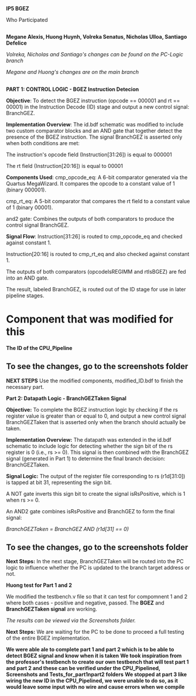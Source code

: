 **IP5 BGEZ**

Who Participated
##

**Megane Alexis, Huong Huynh, Volreka Senatus, Nicholas Ulloa, Santiago Defelice**


*Volreka, Nicholas and Santiago's changes can be found on the PC-Logic branch*

*Megane and Huong's changes are on the main branch*

##
**PART 1: CONTROL LOGIC - BGEZ Instruction Detecion**

**Objective**:
To detect the BGEZ instruction (opcode == 000001 and rt == 00001) in the Instruction Decode (ID) stage and output a new control signal: BranchGEZ.

**Implementation Overview**:
The id.bdf schematic was modified to include two custom comparator blocks and an AND gate that together detect the presence of the BGEZ instruction. The signal BranchGEZ is asserted only when both conditions are met:

The instruction's opcode field (Instruction[31:26]) is equal to 000001

The rt field (Instruction[20:16]) is equal to 00001

**Components Used**:
cmp_opcode_eq: A 6-bit comparator generated via the Quartus MegaWizard. It compares the opcode to a constant value of 1 (binary 000001).

cmp_rt_eq: A 5-bit comparator that compares the rt field to a constant value of 1 (binary 00001).

and2 gate: Combines the outputs of both comparators to produce the control signal BranchGEZ.

**Signal Flow**:
Instruction[31:26] is routed to cmp_opcode_eq and checked against constant 1.

Instruction[20:16] is routed to cmp_rt_eq and also checked against constant 1.

The outputs of both comparators (opcodeIsREGIMM and rtIsBGEZ) are fed into an AND gate.

The result, labeled BranchGEZ, is routed out of the ID stage for use in later pipeline stages.

# Component that was modified for this
**The ID of the CPU_Pipeline**
## To see the changes, go to the screenshots folder

**NEXT STEPS**
Use the modified components, modified_ID.bdf to finish the necessary part.

**Part 2: Datapath Logic - BranchGEZTaken Signal**

**Objective:**
To complete the BGEZ instruction logic by checking if the rs register value is greater than or equal to 0, and output a new control signal BranchGEZTaken that is asserted only when the branch should actually be taken.

**Implementation Overview:**
The datapath was extended in the id.bdf schematic to include logic for detecting whether the sign bit of the rs register is 0 (i.e., rs >= 0). This signal is then combined with the BranchGEZ signal (generated in Part 1) to determine the final branch decision: BranchGEZTaken.

**Signal Logic:**
The output of the register file corresponding to rs (r1d[31:0]) is tapped at bit 31, representing the sign bit.

A NOT gate inverts this sign bit to create the signal isRsPositive, which is 1 when rs >= 0.

An AND2 gate combines isRsPositive and BranchGEZ to form the final signal:


*BranchGEZTaken = BranchGEZ AND (r1d[31] == 0)*


## To see the changes, go to the screenshots folder

**Next Steps:**
In the next stage, BranchGEZTaken will be routed into the PC logic to influence whether the PC is updated to the branch target address or not.

**Huong test for Part 1 and 2**

We modified the testbench.v file so that it can test for compomnent 1 and 2 where both cases - positive and negative, passed. The **BGEZ** and **BranchGEZTaken signal** are working.

*The results can be viewed via the Screenshots folder.*

**Next Steps:**
We are waiting for the PC to be done to proceed a full testing of the entire BGEZ implementation.


**We were able ale to complete part 1 and part 2 which is to be able to detect BGEZ signal and know when it is taken**
**We took inspiration from the professor's testbench to create our own testbench that will test part 1 and part 2 and these can be verified under the CPU_Pipelined, Screenshots and Tests_for_part1npart2 folders**
**We stopped at part 3 like wiring the new ID in the CPU_Pipelined, we were unable to do so, as it would leave some input with no wire and cause errors when we compile**

